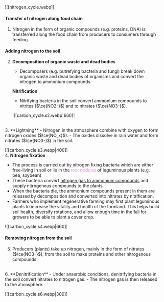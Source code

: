 ![[nitrogen_cycle.webp]]


#### Transfer of nitrogen along food chain
1. Nitrogen in the form of organic compounds (e.g. proteins, DNA) is transferred along the food chain from producers to consumers through feeding.

#### Adding nitrogen to the soil
2. **Decomposition of organic waste and dead bodies**
   - Decomposers (e.g. putrefying bacteria and fungi) break down organic waste and dead bodies of organisms and convert the nitrogen to ammonium compounds.
   
   **Nitrification**
   - Nitrifying bacteria in the soil convert ammonium compounds to nitrites ($\ce{NO2-}$) and to nitrates ($\ce{NO3-}$).
   
   ![[carbon_cycle.s2.webp|660]]
<br>
3. **Lightning**
   - Nitrogen in the atmosphere combine with oxygen to form nitrogen oxides ($\ce{NO_x}$).
   - The oxides dissolve in rain water and form nitrates ($\ce{NO3-}$) in the soil.
   
   ![[carbon_cycle.s3.webp|400]]
<br>
4. **Nitrogen fixation**
   - The process is carried out by nitrogen fixing bacteria which are either free-living in soil or lie in the <span style="color: violet">root nodules</span> of leguminous plants (e.g. pea, soybean).
   - These bacteria convert <u>nitrogen gas to ammonium compounds</u> and supply nitrogenous compounds to the plants.
   - When the bacteria die, the ammonium compounds present in them are released by decomposition and converted into nitrates by nitrification.
   - Farmers who implement regenerative farming may first plant leguminous plants to increase the vitality and health of the farmland. This helps build soil health, diversify rotations, and allow enough time in the fall for growers to be able to plant a cover crop.
   
   ![[carbon_cycle.s4.webp|660]]

#### Removing nitrogen from the soil
5. Producers (plants) take up nitrogen, mainly in the form of nitrates ($\ce{NO3-}$), from the soil to make proteins and other nitrogenous compounds.
<br>
6. **Denitrification**
   - Under anaerobic conditions, denitrifying bacteria in the soil convert nitrates to nitrogen gas.
   - The nitrogen gas is then released to the atmosphere.
   
   ![[carbon_cycle.s6.webp|300]]
